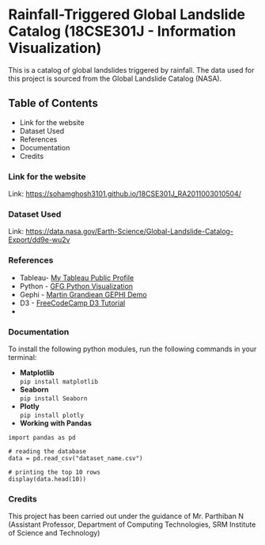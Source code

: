 # Rainfall-Triggered Global Landslide Catalog (18CSE301J - Information Visualization)

This is a catalog of global landslides triggered by rainfall. The data used for this project is sourced from the Global Landslide Catalog (NASA).


## Table of Contents
* Link for the website
* Dataset Used
* References
* Documentation
* Credits

### Link for the website
Link: https://sohamghosh3101.github.io/18CSE301J_RA2011003010504/

### Dataset Used
Link: https://data.nasa.gov/Earth-Science/Global-Landslide-Catalog-Export/dd9e-wu2v

### References
* Tableau- [My Tableau Public Profile](https://public.tableau.com/app/profile/soham.ghosh1181/viz/GLCVisualization/Story1)
* Python - [GFG Python Visualization](https://www.geeksforgeeks.org/data-visualization-with-python/)
* Gephi - [Martin Grandjean GEPHI Demo](https://www.martingrandjean.ch/gephi-introduction/)
* D3 - [FreeCodeCamp D3 Tutorial](https://www.freecodecamp.org/news/d3js-tutorial-data-visualization-for-beginners/)
* 
### Documentation
To install the following python modules, run the following commands in your terminal:  
* **Matplotlib**  
```pip install matplotlib```
* **Seaborn**  
```pip install Seaborn```
* **Plotly**  
```pip install plotly```
* **Working with Pandas**
```    
import pandas as pd    

# reading the database    
data = pd.read_csv("dataset_name.csv")    

# printing the top 10 rows    
display(data.head(10))
````
### Credits
This project has been carried out under the guidance of Mr. Parthiban N (Assistant Professor, Department of Computing Technologies, SRM Institute of Science and Technology)
